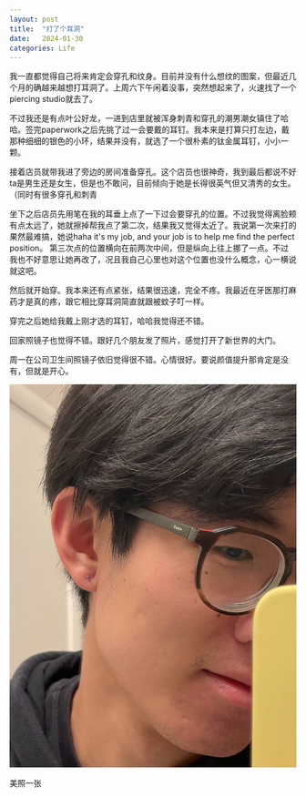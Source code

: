 ```yaml
---
layout: post
title:  "打了个耳洞"
date:   2024-01-30
categories: Life
---
```


我一直都觉得自己将来肯定会穿孔和纹身。目前并没有什么想纹的图案，但最近几个月的确越来越想打耳洞了。上周六下午闲着没事，突然想起来了，火速找了一个piercing studio就去了。

不过我还是有点叶公好龙，一进到店里就被浑身刺青和穿孔的潮男潮女镇住了哈哈。签完paperwork之后先挑了过一会要戴的耳钉。我本来是打算只打左边，戴那种细细的银色的小环，结果并没有，就选了一个很朴素的钛金属耳钉，小小一颗。

接着店员就带我进了旁边的房间准备穿孔。这个店员也很神奇，我到最后都说不好ta是男生还是女生，但是也不敢问，目前倾向于她是长得很英气但又清秀的女生。（同时有很多穿孔和刺青

坐下之后店员先用笔在我的耳垂上点了一下过会要穿孔的位置。不过我觉得离脸颊有点太远了，她就擦掉帮我点了第二次，结果我又觉得太近了。我说第一次来打的果然最难搞，她说haha it's my job, and your job is to help me find the perfect position。
第三次点的位置横向在前两次中间，但是纵向上往上挪了一点。不过我也不好意思让她再改了，况且我自己心里也对这个位置也没什么概念，心一横说就这吧。

然后就开始穿。我本来还有点紧张，结果很迅速，完全不疼。我最近在牙医那打麻药才是真的疼，跟它相比穿耳洞简直就跟被蚊子叮一样。

穿完之后她给我戴上刚才选的耳钉，哈哈我觉得还不错。

回家照镜子也觉得不错。跟好几个朋友发了照片，感觉打开了新世界的大门。

周一在公司卫生间照镜子依旧觉得很不错。心情很好。要说颜值提升那肯定是没有，但就是开心。

![pic](/image/piercing.jpg)

美照一张
